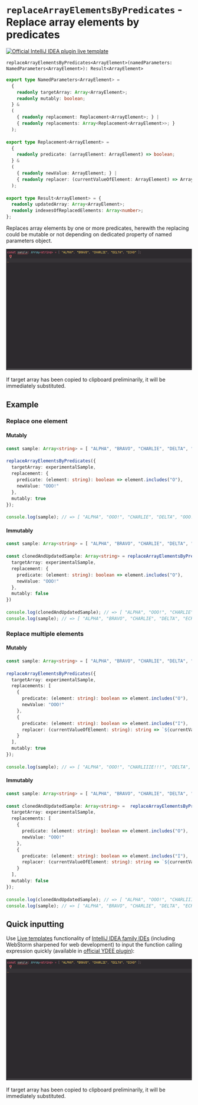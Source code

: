 # `replaceArrayElementsByPredicates` - Replace array elements by predicates

[![Official IntelliJ IDEA plugin live template](https://img.shields.io/badge/IntelliJ_IDEA_Live_Template-rpaebp-blue.svg?style=flat)](https://plugins.jetbrains.com/plugin/17638-yamato-daiwa-es-extensions)

```
replaceArrayElementsByPredicates<ArrayElement>(namedParameters: NamedParameters<ArrayElement>): Result<ArrayElement>
```

```typescript
export type NamedParameters<ArrayElement> = 
  {
    readonly targetArray: Array<ArrayElement>;
    readonly mutably: boolean;
  } & 
  (
    { readonly replacement: Replacement<ArrayElement>; } |
    { readonly replacements: Array<Replacement<ArrayElement>>; }
  );

export type Replacement<ArrayElement> =
  {
    readonly predicate: (arrayElement: ArrayElement) => boolean;
  } & 
  (
    { readonly newValue: ArrayElement; } |
    { readonly replacer: (currentValueOfElement: ArrayElement) => ArrayElement; }
  );

export type Result<ArrayElement> = {
  readonly updatedArray: Array<ArrayElement>;
  readonly indexesOfReplacedElements: Array<number>;
};
```

Replaces array elements by one or more predicates, herewith the replacing could be mutable or not depending on dedicated
property of named parameters object.

![](replaceArrayElementsByPredicates-LiveTemplateDemo.gif)

If target array has been copied to clipboard preliminarily, it will be immediately substituted.


## Example

### Replace one element
#### Mutably

```typescript
const sample: Array<string> = [ "ALPHA", "BRAVO", "CHARLIE", "DELTA", "ECHO" ];

replaceArrayElementsByPredicates({
  targetArray: experimentalSample,
  replacement: {
    predicate: (element: string): boolean => element.includes("O"),
    newValue: "OOO!"
  },
  mutably: true
});

console.log(sample); // => [ "ALPHA", "OOO!", "CHARLIE", "DELTA", "OOO!" ]
```

#### Immutably

```typescript
const sample: Array<string> = [ "ALPHA", "BRAVO", "CHARLIE", "DELTA", "ECHO" ];

const clonedAndUpdatedSample: Array<string> = replaceArrayElementsByPredicates({
  targetArray: experimentalSample,
  replacement: {
    predicate: (element: string): boolean => element.includes("O"),
    newValue: "OOO!"
  },
  mutably: false
})

console.log(clonedAndUpdatedSample); // => [ "ALPHA", "OOO!", "CHARLIE", "DELTA", "OOO!" ]
console.log(sample); // => [ "ALPHA", "BRAVO", "CHARLIE", "DELTA", "ECHO" ]
```


### Replace multiple elements
#### Mutably

```typescript
const sample: Array<string> = [ "ALPHA", "BRAVO", "CHARLIE", "DELTA", "ECHO" ];

replaceArrayElementsByPredicates({
  targetArray: experimentalSample,
  replacements: [
    {
      predicate: (element: string): boolean => element.includes("O"),
      newValue: "OOO!"
    },
    {
      predicate: (element: string): boolean => element.includes("I"),
      replacer: (currentValueOfElement: string): string => `${currentValueOfElement.replace("I", "III")}!!!`
    }
  ],
  mutably: true
});

console.log(sample); // => [ "ALPHA", "OOO!", "CHARLIIIE!!!", "DELTA", "OOO!" ]
```

#### Immutably

```typescript
const sample: Array<string> = [ "ALPHA", "BRAVO", "CHARLIE", "DELTA", "ECHO" ];

const clonedAndUpdatedSample: Array<string> =  replaceArrayElementsByPredicates({
  targetArray: experimentalSample,
  replacements: [
    {
      predicate: (element: string): boolean => element.includes("O"),
      newValue: "OOO!"
    },
    {
      predicate: (element: string): boolean => element.includes("I"),
      replacer: (currentValueOfElement: string): string => `${currentValueOfElement.replace("I", "III")}!!!`
    }
  ],
  mutably: false
});

console.log(clonedAndUpdatedSample); // => [ "ALPHA", "OOO!", "CHARLIIIE!!!", "DELTA", "OOO!" ]
console.log(sample); // => [ "ALPHA", "BRAVO", "CHARLIE", "DELTA", "ECHO" ]
```


## Quick inputting

Use [Live templates](https://www.jetbrains.com/help/idea/using-live-templates.html#live_templates_types) functionality
of [IntelliJ IDEA family IDEs](https://www.jetbrains.com/idea/) (including WebStorm sharpened for web development)
to input the function calling expression quickly (available in [official YDEE plugin](https://plugins.jetbrains.com/plugin/17638-yamato-daiwa-es-extensions)):

![](replaceArrayElementsByPredicates-LiveTemplateDemo.gif)

If target array has been copied to clipboard preliminarily, it will be immediately substituted.
